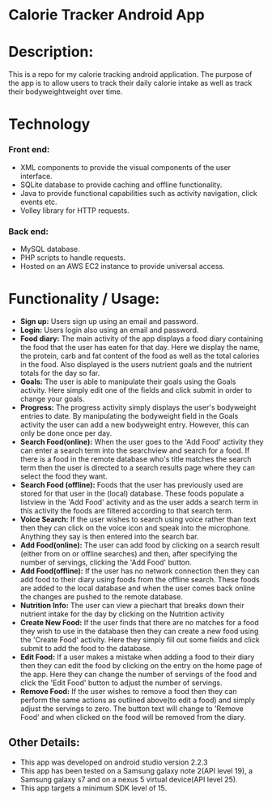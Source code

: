 # Calorie Tracker Android App

# Description:
This is a repo for my calorie tracking android application. The purpose of the
 app is to allow users to track their daily calorie intake as well as track their
 bodyweightweight over time.

# Technology
### Front end:
* XML components to provide the visual components of the user interface.
* SQLite database to provide caching and offline functionality.
* Java to provide functional capabilities such as activity navigation, click events etc.
* Volley library for HTTP requests.

### Back end:
* MySQL database.
* PHP scripts to handle requests.
* Hosted on an AWS EC2 instance to provide universal access.

# Functionality / Usage:
* **Sign up:** Users sign up using an email and password.
* **Login:** Users login also using an email and password.
* **Food diary:** The main activity of the app displays a food diary containing
the food that the user has eaten for that day. Here we display the name, the
protein, carb and fat content of the food as well as the total calories in the
food. Also displayed is the users nutrient goals and the nutrient totals for
the day so far.
* **Goals:** The user is able to manipulate their goals using the Goals
activity. Here simply edit one of the fields and click submit in order to change
 your goals.
* **Progress:** The progress activity simply displays the user's bodyweight
entries to date. By manipulating the bodyweight field in the Goals activity
the user can add a new bodyweight entry. However, this can only be
done once per day.
* **Search Food(online):** When the user goes to the 'Add Food' activity they
can enter a search term into the searchview and search for a food. If there is
a food in the remote database who's title matches the search term then the user
is directed to a search results page  where they can select the food they want.
* **Search Food (offline):** Foods that the user has previously used are stored
for that user in the (local) database. These foods populate a listview in the
'Add Food' activity and as the user adds a search term in this activity the
foods are filtered according to that search term.
* **Voice Search:** If the user wishes to search using voice rather than text
then they can click on the voice icon and speak into the microphone. Anything
they say is then entered into the search bar.
* **Add Food(online):** The user can add food by clicking on a search result
(either from on or offline searches) and then, after specifying the number of
servings, clicking the 'Add Food' button.
* **Add Food(offline):** If the user has no network connection then they can
add food to their diary using foods from the offline search. These foods are
added to the local database and when the user comes back online the changes are
pushed to the remote database.
* **Nutrition Info:** The user can view a piechart that breaks down their
nutrient intake for the day by clicking on the Nutrition activity
* **Create New Food:** If the user finds that there are no matches for a food
they wish to use in the database then they can create a new food using the
'Create Food' activity. Here they simply fill out some fields and click submit
to add the food to the database.
* **Edit Food:** If a user makes a mistake when adding a food to their diary
then they can edit the food by clicking on the entry on the home page of the
app. Here they can change the number of servings of the food and click the
'Edit Food' button to adjust the number of servings.
* **Remove Food:** If the user wishes to remove a food then they can perform the
 same actions as outlined above(to edit a food) and simply adjust the servings to
 zero. The button text will change to 'Remove Food' and when clicked on the food
 will be removed from the diary.

## Other Details:
* This app was developed on android studio version 2.2.3
* This app has been tested on a Samsung galaxy note 2(API level 19), a Samsung
galaxy s7 and on a nexus 5 virtual device(API level 25).
* This app targets a minimum SDK level of 15.
